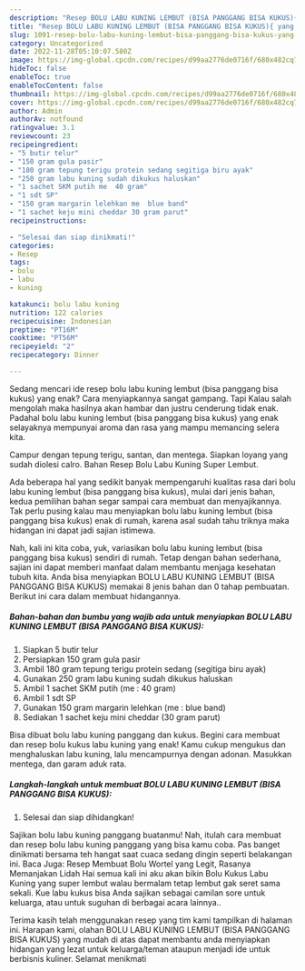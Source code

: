 ```yaml
---
description: "Resep BOLU LABU KUNING LEMBUT (BISA PANGGANG BISA KUKUS){ yang Lezat,  Menu Buat lebaran"
title: "Resep BOLU LABU KUNING LEMBUT (BISA PANGGANG BISA KUKUS){ yang Lezat,  Menu Buat lebaran"
slug: 1091-resep-bolu-labu-kuning-lembut-bisa-panggang-bisa-kukus-yang-lezat-menu-buat-lebaran
category: Uncategorized
date: 2022-11-28T05:10:07.580Z
image: https://img-global.cpcdn.com/recipes/d99aa2776de0716f/680x482cq70/bolu-labu-kuning-lembut-bisa-panggang-bisa-kukus-foto-resep-utama.jpg
hideToc: false
enableToc: true
enableTocContent: false
thumbnail: https://img-global.cpcdn.com/recipes/d99aa2776de0716f/680x482cq70/bolu-labu-kuning-lembut-bisa-panggang-bisa-kukus-foto-resep-utama.jpg
cover: https://img-global.cpcdn.com/recipes/d99aa2776de0716f/680x482cq70/bolu-labu-kuning-lembut-bisa-panggang-bisa-kukus-foto-resep-utama.jpg
author: Admin
authorAv: notfound
ratingvalue: 3.1
reviewcount: 23
recipeingredient:
- "5 butir telur"
- "150 gram gula pasir"
- "180 gram tepung terigu protein sedang segitiga biru ayak"
- "250 gram labu kuning sudah dikukus haluskan"
- "1 sachet SKM putih me  40 gram"
- "1 sdt SP"
- "150 gram margarin lelehkan me  blue band"
- "1 sachet keju mini cheddar 30 gram parut"
recipeinstructions:

- "Selesai dan siap dinikmati!"
categories:
- Resep
tags:
- bolu
- labu
- kuning

katakunci: bolu labu kuning 
nutrition: 122 calories
recipecuisine: Indonesian
preptime: "PT16M"
cooktime: "PT56M"
recipeyield: "2"
recipecategory: Dinner

---
```



Sedang mencari ide resep bolu labu kuning lembut (bisa panggang bisa kukus) yang enak? Cara menyiapkannya sangat gampang. Tapi Kalau salah mengolah maka hasilnya akan hambar dan justru cenderung tidak enak. Padahal bolu labu kuning lembut (bisa panggang bisa kukus) yang enak selayaknya mempunyai aroma dan rasa yang mampu memancing selera kita.


Campur dengan tepung terigu, santan, dan mentega. Siapkan loyang yang sudah diolesi calro. Bahan Resep Bolu Labu Kuning Super Lembut.

Ada beberapa hal yang sedikit banyak mempengaruhi kualitas rasa dari bolu labu kuning lembut (bisa panggang bisa kukus), mulai dari jenis bahan, kedua pemilihan bahan segar sampai cara membuat dan menyajikannya. Tak perlu pusing kalau mau menyiapkan bolu labu kuning lembut (bisa panggang bisa kukus) enak di rumah, karena asal sudah tahu triknya maka hidangan ini dapat jadi sajian istimewa.


Nah, kali ini kita coba, yuk, variasikan bolu labu kuning lembut (bisa panggang bisa kukus) sendiri di rumah. Tetap dengan bahan sederhana, sajian ini dapat memberi manfaat dalam membantu menjaga kesehatan tubuh kita. Anda bisa menyiapkan BOLU LABU KUNING LEMBUT (BISA PANGGANG BISA KUKUS) memakai 8 jenis bahan dan 0 tahap pembuatan. Berikut ini cara dalam membuat hidangannya.

<!--inarticleads1-->

##### Bahan-bahan dan bumbu yang wajib ada untuk menyiapkan BOLU LABU KUNING LEMBUT (BISA PANGGANG BISA KUKUS):

1. Siapkan 5 butir telur
1. Persiapkan 150 gram gula pasir
1. Ambil 180 gram tepung terigu protein sedang (segitiga biru ayak)
1. Gunakan 250 gram labu kuning sudah dikukus haluskan
1. Ambil 1 sachet SKM putih (me : 40 gram)
1. Ambil 1 sdt SP
1. Gunakan 150 gram margarin lelehkan (me : blue band)
1. Sediakan 1 sachet keju mini cheddar (30 gram parut)


Bisa dibuat bolu labu kuning panggang dan kukus. Begini cara membuat dan resep bolu kukus labu kuning yang enak! Kamu cukup mengukus dan menghaluskan labu kuning, lalu mencampurnya dengan adonan. Masukkan mentega, dan garam aduk rata. 

<!--inarticleads2-->

##### Langkah-langkah untuk membuat BOLU LABU KUNING LEMBUT (BISA PANGGANG BISA KUKUS):


1. Selesai dan siap dihidangkan!

Sajikan bolu labu kuning panggang buatanmu! Nah, itulah cara membuat dan resep bolu labu kuning panggang yang bisa kamu coba. Pas banget dinikmati bersama teh hangat saat cuaca sedang dingin seperti belakangan ini. Baca Juga: Resep Membuat Bolu Wortel yang Legit, Rasanya Memanjakan Lidah Hai semua kali ini aku akan bikin Bolu Kukus Labu Kuning yang super lembut walau bermalam tetap lembut gak seret sama sekali. Kue labu kukus bisa Anda sajikan sebagai camilan sore untuk keluarga, atau untuk suguhan di berbagai acara lainnya.. 

Terima kasih telah menggunakan resep yang tim kami tampilkan di halaman ini. Harapan kami, olahan BOLU LABU KUNING LEMBUT (BISA PANGGANG BISA KUKUS) yang mudah di atas dapat membantu anda menyiapkan hidangan yang lezat untuk keluarga/teman ataupun menjadi ide untuk berbisnis kuliner. Selamat menikmati
